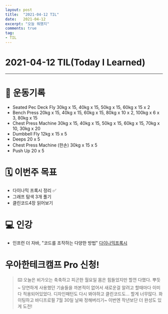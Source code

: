 ```yaml
---
layout: post 
title:  "2021-04-12 TIL"
date:   2021-04-12
excerpt: "오늘 뭐했지"
comments: true 
tag:
- TIL
---
```


# 2021-04-12 TIL(Today I Learned)

---

# 💪  운동기록
- Seated Pec Deck Fly 30kg x 15, 40kg x 15, 50kg x 15, 60kg x 15 x 2
- Bench Press 20kg x 15, 40kg x 15, 60kg x 15, 80kg x 10 x 2, 100kg x 6 x 3, 80kg x 15
- Chest Press Machine 30kg x 15, 40kg x 15, 50kg x 15, 60kg x 15, 70kg x 10, 30kg x 20
- Dumbbell Fly 12kg x 15 x 5
- Deeps 20 x 5
- Chest Press Machine (한손) 30kg x 15 x 5
- Push Up 20 x 5

# 🗓 이번주 목표
- 다이나믹 프록시 정리 ✅
- 그래프 탐색 3개 풀기
- 클린코드4장 읽어보기

# 💻 인강
- 인프런 더 자바, "코드를 조작하는 다양한 방법"
[다이나믹프록시](https://myeongkwonhwang.github.io/dynamicProxy/)
  
# 우아한테크캠프 Pro 신청!
    
> ⌨️ 오늘은 비가오는 축축하고 피곤한 월요일 몸은 힘들었지만 할껀 다했다. 뿌듯~ 당연하게 사용했던 기술들을 까본적이 없어서
새로운걸 알려고 할때마다 이미 다 적용되어있었다. 디자인패턴도 다시 봐야하고 클린코드도... 할게 너무많다. 화이팅하고 바디프로필 7월 30일 날짜 정해버리기~ 
이번엔 작년보단 더 완성도 있게 도전!

